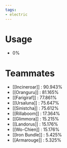 ```yaml
---
tags:
- electric
---
```

# Usage
- 0%
# Teammates
- [[Incineroar]] : 90.943%
- [[Oranguru]] : 81.165%
- [[Farigiraf]] : 77.861%
- [[Ursaluna]] : 75.647%
- [[Sinistcha]] : 75.612%
- [[Rillaboom]] : 17.364%
- [[Glimmora]] : 15.215%
- [[Landorus]] : 15.176%
- [[Wo-Chien]] : 15.176%
- [[Iron Bundle]] : 5.425%
- [[Armarouge]] : 5.325%